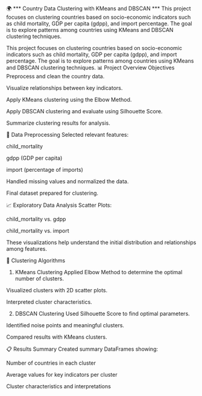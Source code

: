 🌍 *** Country Data Clustering with KMeans and DBSCAN ***
This project focuses on clustering countries based on socio-economic indicators such as child mortality, GDP per capita (gdpp), and import percentage. The goal is to explore patterns among countries using KMeans and DBSCAN clustering techniques.

This project focuses on clustering countries based on socio-economic indicators such as child mortality, GDP per capita (gdpp), and import percentage. The goal is to explore patterns among countries using KMeans and DBSCAN clustering techniques.
📊 Project Overview
Objectives
Preprocess and clean the country data.

Visualize relationships between key indicators.

Apply KMeans clustering using the Elbow Method.

Apply DBSCAN clustering and evaluate using Silhouette Score.

Summarize clustering results for analysis.

🧹 Data Preprocessing
Selected relevant features:

child_mortality

gdpp (GDP per capita)

import (percentage of imports)

Handled missing values and normalized the data.

Final dataset prepared for clustering.

📈 Exploratory Data Analysis
Scatter Plots:

child_mortality vs. gdpp

child_mortality vs. import

These visualizations help understand the initial distribution and relationships among features.

🧠 Clustering Algorithms
1. KMeans Clustering
Applied Elbow Method to determine the optimal number of clusters.

Visualized clusters with 2D scatter plots.

Interpreted cluster characteristics.

2. DBSCAN Clustering
Used Silhouette Score to find optimal parameters.

Identified noise points and meaningful clusters.

Compared results with KMeans clusters.

📋 Results Summary
Created summary DataFrames showing:

Number of countries in each cluster

Average values for key indicators per cluster

Cluster characteristics and interpretations

